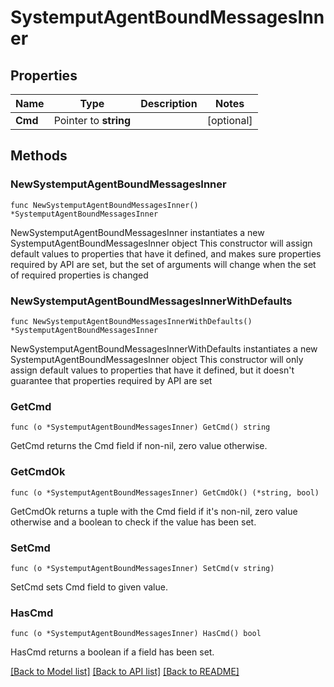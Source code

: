 # SystemputAgentBoundMessagesInner

## Properties

Name | Type | Description | Notes
------------ | ------------- | ------------- | -------------
**Cmd** | Pointer to **string** |  | [optional] 

## Methods

### NewSystemputAgentBoundMessagesInner

`func NewSystemputAgentBoundMessagesInner() *SystemputAgentBoundMessagesInner`

NewSystemputAgentBoundMessagesInner instantiates a new SystemputAgentBoundMessagesInner object
This constructor will assign default values to properties that have it defined,
and makes sure properties required by API are set, but the set of arguments
will change when the set of required properties is changed

### NewSystemputAgentBoundMessagesInnerWithDefaults

`func NewSystemputAgentBoundMessagesInnerWithDefaults() *SystemputAgentBoundMessagesInner`

NewSystemputAgentBoundMessagesInnerWithDefaults instantiates a new SystemputAgentBoundMessagesInner object
This constructor will only assign default values to properties that have it defined,
but it doesn't guarantee that properties required by API are set

### GetCmd

`func (o *SystemputAgentBoundMessagesInner) GetCmd() string`

GetCmd returns the Cmd field if non-nil, zero value otherwise.

### GetCmdOk

`func (o *SystemputAgentBoundMessagesInner) GetCmdOk() (*string, bool)`

GetCmdOk returns a tuple with the Cmd field if it's non-nil, zero value otherwise
and a boolean to check if the value has been set.

### SetCmd

`func (o *SystemputAgentBoundMessagesInner) SetCmd(v string)`

SetCmd sets Cmd field to given value.

### HasCmd

`func (o *SystemputAgentBoundMessagesInner) HasCmd() bool`

HasCmd returns a boolean if a field has been set.


[[Back to Model list]](../README.md#documentation-for-models) [[Back to API list]](../README.md#documentation-for-api-endpoints) [[Back to README]](../README.md)


